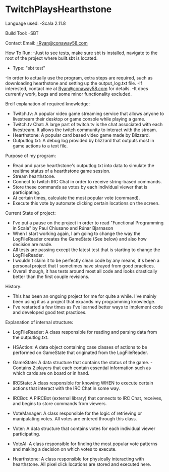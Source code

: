# TwitchPlaysHearthstone

Language used:
-Scala 2.11.8

Build Tool:
-SBT

Contact Email:
-Ryan@conaway58.com

How To Run:
-Just to see tests, make sure sbt is installed, navigate to the root of the project where built.sbt is located.
- Type: "sbt test"

-In order to actually use the program, extra steps are required, such as downloading hearthstone and setting up the output_log.txt file.
-If interested, contact me at Ryan@conaway58.com for details.
-It does currently work, bugs and some minor functionality excluded.

Breif explanation of required knowledge:
- Twitch.tv: A popular video game streaming service that allows anyone to livestream their desktop or game console while playing a game.
- Twitch.tv Chat: A large part of twitch.tv is the chat associated with each livestream. It allows the twitch community to interact with the stream.
- Hearthstone: A popular card based video game made by Blizzard.
- Outputlog.txt: A debug log provided by blizzard that outputs most in game actions to a text file.

Purpose of my program:
- Read and parse hearthstone's outputlog.txt into data to simulate the realtime status of a hearthstone game session.
- Stream hearthstone.
- Connect to twitch IRC Chat in order to receive string-based commands.
- Store these commands as votes by each individual viewer that is participating.
- At certain times, calculate the most popular vote (command).
- Execute this vote by automate clicking certain locations on the screen.


Current State of project:
- I've put a pause on the project in order to read "Functional Programming in Scala" by Paul Chiusano and Rúnar Bjarnason
- When I start working again, I am going to change the way the LogFileReader creates the GameState (See below) and also how decision are made.
- All tests are passing except the latest test that is starting to change the LogFileReader.
- I wouldn't claim it to be perfectly clean code by any means, it's been a personal project that I sometimes have strayed from good practices.
- Overall though, it has tests around most all code and looks drastically better than the first couple revisions.


History:
- This has been an ongoing project for me for quite a while. I've mainly been using it as a project that expands my programming knowledge.
- I've restarted a few times as I've learned better ways to implement code and developed good test practices.


Explanation of internal structure:

- LogFileReader: A class responsible for reading and parsing data from the outputlog.txt.
- HSAction: A data object containing case classes of actions to be performed on GameState that originated from the LogFileReader.
- GameState: A data structure that contains the status of the game.
             - Contains 2 players that each contain essential information such as which cards are on board or in hand.
      
- IRCState: A class responsible for knowing WHEN to execute certain actions that interact with the IRC Chat in some way.
- IRCBot: A PIRCBot (external library) that connects to IRC Chat, receives, and begins to store commands from viewers.
- VoteManager: A class responsible for the logic of retrieving or manipulating votes. All votes are entered through this class.
- Voter: A data structure that contains votes for each individual viewer participating.
- VoteAI: A class responsible for finding the most popular vote patterns and making a decision on which votes to execute.
- Hearthstone: A class responsible for physically interacting with hearthstone. All pixel click locations are stored and executed here.




